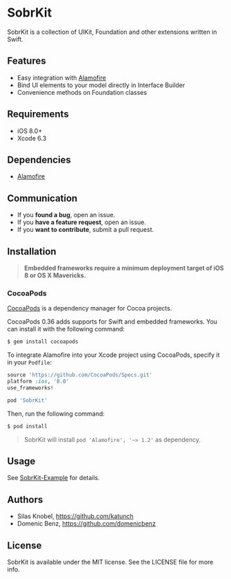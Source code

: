 SobrKit
=======

SobrKit is a collection of UIKit, Foundation and other extensions written in Swift. 

## Features
- Easy integration with [Alamofire](https://github.com/Alamofire/Alamofire)
- Bind UI elements to your model directly in Interface Builder
- Convenience methods on Foundation classes

## Requirements
- iOS 8.0+
- Xcode 6.3

## Dependencies
- [Alamofire](https://github.com/Alamofire/Alamofire)

## Communication
- If you **found a bug**, open an issue.
- If you **have a feature request**, open an issue.
- If you **want to contribute**, submit a pull request.

## Installation

> **Embedded frameworks require a minimum deployment target of iOS 8 or OS X Mavericks.**

### CocoaPods

[CocoaPods](http://cocoapods.org) is a dependency manager for Cocoa projects.

CocoaPods 0.36 adds supports for Swift and embedded frameworks. You can install it with the following command:

```bash
$ gem install cocoapods
```

To integrate Alamofire into your Xcode project using CocoaPods, specify it in your `Podfile`:

```ruby
source 'https://github.com/CocoaPods/Specs.git'
platform :ios, '8.0'
use_frameworks!

pod 'SobrKit'
```

Then, run the following command:

```bash
$ pod install
```

> SobrKit will install `pod 'Alamofire', '~> 1.2'` as dependency.

## Usage

See [SobrKit-Example](https://github.com/softwarebrauerei/SobrKit-Example) for details.


## Authors

- Silas Knobel, https://github.com/katunch
- Domenic Benz, https://github.com/domenicbenz

## License

SobrKit is available under the MIT license. See the LICENSE file for more info.